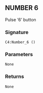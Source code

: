 ## NUMBER 6

Pulse ‘6’ button


### Signature

`C4:Number_6 ()`


### Parameters

`None`


### Returns

`None`